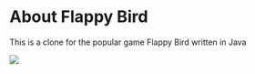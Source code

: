 <h1>About Flappy Bird</h1>

This is a clone for the popular game Flappy Bird written in Java

<img src="https://user-images.githubusercontent.com/26127333/38966272-cfd9dd76-4357-11e8-975d-b37415e52b74.PNG"/>
